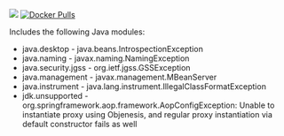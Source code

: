 [![](https://images.microbadger.com/badges/image/aint/javabase.svg)](https://microbadger.com/images/aint/javabase)
[![Docker Pulls](https://img.shields.io/docker/pulls/aint/javabase.svg)](https://hub.docker.com/r/aint/javabase)


Includes the following  Java modules:

- java.desktop - java.beans.IntrospectionException
- java.naming - javax.naming.NamingException
- java.security.jgss - org.ietf.jgss.GSSException
- java.management - javax.management.MBeanServer
- java.instrument - java.lang.instrument.IllegalClassFormatException
- jdk.unsupported - org.springframework.aop.framework.AopConfigException: Unable to instantiate proxy using Objenesis, and regular proxy instantiation via default constructor fails as well